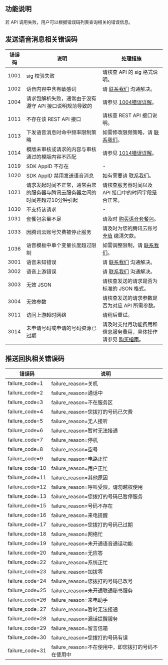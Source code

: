 ## 功能说明
若 API 调用失败，用户可以根据错误码列表查询相关的错误信息。

## 发送语音消息相关错误码

| 错误码 | 说明 | 处理措施 |
|---------|---------|---------|
| 1001 | sig 校验失败 | 请核查 API 的 sig 格式说明。 |
| 1002 | 语音内容中含有敏感词 | 请 [联系我们](https://cloud.tencent.com/document/product/1128/37720) 沟通解决。 |
| 1004 | 请求包解析失败，通常由于没有遵守 API 接口说明规范导致的 | 请参见 [1004错误详解](https://cloud.tencent.com/document/product/1128/38004#Q7)。 |
| 1011 | 不存在该 REST API 接口 | 请核查 REST API 接口说明。 |
| 1013 | 下发语音消息时命中频率限制策略 | 如需修改限频策略，请 [联系我们](https://cloud.tencent.com/document/product/1128/37720)。 |
| 1014 | 模版未审核或请求的内容与审核通过的模版内容不匹配 | 请参见 [1014错误详解](https://cloud.tencent.com/document/product/1128/38004#Q8)。|
| 1019 | SDK AppID 不存在 | - |
| 1020 | SDK AppID 禁用发送语音消息 | 如有需要请 [联系我们](https://cloud.tencent.com/document/product/1128/37720)。 |
| 1021 | 请求发起时间不正常，通常由您的服务器与腾讯云服务器之间的时间差超过10分钟引起 | 请核查服务器时间以及 API 接口中的时间字段是否正常。 |
| 1030 | 不支持该请求 | - |
| 1031 | 套餐包余量不足 | 请及时 [购买语音套餐包](https://buy.cloud.tencent.com/voice)。 |
| 1033 | 因腾讯云账号欠费被停止服务 | 请及时为您的腾讯云账号 [充值](https://cloud.tencent.com/document/product/555/7425) 缴清欠款。 |
| 1036 | 语音模板中单个变量长度超过限制 | 如需调整限制，请 [联系我们](https://cloud.tencent.com/document/product/1128/37720)。 |
| 3001 | 语音未知错误 | 请 [联系我们](https://cloud.tencent.com/document/product/1128/37720) 沟通解决。 |
| 3002 | 语音上游错误 | 请 [联系我们](https://cloud.tencent.com/document/product/1128/37720) 沟通解决。 |
| 3003 | 无效 JSON | 请核查发送的请求是否为标准的 JSON 格式。 |
| 3004 | 无效参数 | 请核查发送的请求参数是否为对应 API 所需参数。 |
| 3011 | 访问上游超时网络 | 请稍后重试。 |
| 3014 | 未申请号码或申请的号码资源已过期 | 请及时支付月功能费用和信息服务费用，具体操作请参见  [购买指南](https://cloud.tencent.com/document/product/1128/37382 )。 |

## 推送回执相关错误码

| 错误码 | 说明 | 
|---------|---------|
| failure_code=1  | failure_reason=关机 | 
| failure_code=2  | failure_reason=通话中 | 
| failure_code=3  | failure_reason=不在服务区 | 
| failure_code=4  | failure_reason=您拨打的号码已欠费 | 
| failure_code=5  | failure_reason=无人接听 | 
| failure_code=6  | failure_reason=暂时无法接通 | 
| failure_code=7  | failure_reason=停机 | 
| failure_code=8  | failure_reason=空号 | 
| failure_code=9  | failure_reason=电路正忙 | 
| failure_code=10 | failure_reason=用户正忙 | 
| failure_code=11 | failure_reason=其他原因 | 
| failure_code=12 | failure_reason=呼叫受限，请勿越权使用 | 
| failure_code=13 | failure_reason=您拨打的号码已暂停服务 | 
| failure_code=15 | failure_reason=号码不存在 | 
| failure_code=16 | failure_reason=来电提醒 | 
| failure_code=17 | failure_reason=您拨打的号码已过期 | 
| failure_code=18 | failure_reason=网络忙 | 
| failure_code=19 | failure_reason=未开通语音通话功能 | 
| failure_code=20 | failure_reason=无应答 | 
| failure_code=22 | failure_reason=系统正忙 | 
| failure_code=23 | failure_reason=加拨零 | 
| failure_code=24 | failure_reason=您拨打的号码已改号 | 
| failure_code=25 | failure_reason=未开通联通秘书服务 | 
| failure_code=26 | failure_reason=来电助手 | 
| failure_code=27 | failure_reason=暂时无法接通 | 
| failure_code=28 | failure_reason=漏话提醒服务 | 
| failure_code=29 | failure_reason=留言信箱 | 
| failure_code=30 | failure_reason=您拨打的号码有误 | 
| failure_code=31 | failure_reason=不在使用中，即您拨打的号码不在使用中 | 


